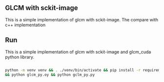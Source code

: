 ## GLCM with sckit-image

This is a simple implementation of glcm with sckit-image.
The compare with c++ implementation

## Run

This is a simple implementation of glcm with sckit-image and glcm_cuda python library.

```bash

python -m venv venv && . ./venv/bin/activate && pip install -r requirements.txt
&& python glcm_py.oy && python gclm_py.py

```


